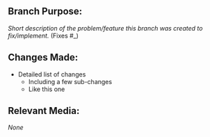 ## Branch Purpose:
_Short description of the problem/feature this branch was created to fix/implement._ (Fixes #_)

## Changes Made:
- Detailed list of changes
  - Including a few sub-changes
  - Like this one

## Relevant Media:
_None_
